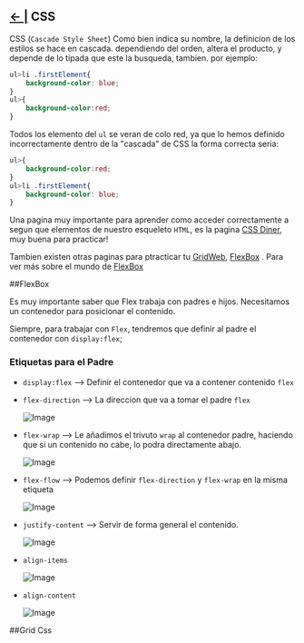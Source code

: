 ## [← |](https://github.com/VGamezz19/skylab-curso/blob/dev/course/semana02/)   CSS

CSS (`Cascade Style Sheet`) Como bien indica su nombre, la definicion de los estilos se hace en cascada. dependiendo del orden, altera el producto, y depende de lo tipada que este la busqueda, tambien. por ejemplo:

```css
ul>li .firstElement{
    background-color: blue;
}
ul>{
    background-color:red;
}
```
Todos los elemento del `ul` se veran de colo red, ya que lo hemos definido incorrectamente dentro de la "cascada" de CSS
la forma correcta seria:
```css
ul>{
    background-color:red;
}
ul>li .firstElement{
    background-color: blue;
}
```

Una pagina muy importante para aprender como acceder correctamente a segun que elementos de nuestro esqueleto `HTML`, es la pagina [CSS Diner](http://flukeout.github.io/), muy buena para practicar!

Tambien existen otras paginas para ptracticar tu [GridWeb](http://cssgridgarden.com/#es), [FlexBox](http://flexboxfroggy.com/#es) . Para ver más sobre el mundo de [FlexBox](https://flexbox.io/)

##FlexBox

Es muy importante saber que Flex trabaja con padres e hijos. Necesitamos un contenedor para posicionar el contenido.

Siempre, para trabajar con `Flex`, tendremos que definir al padre el contenedor con `display:flex`;

### Etiquetas para el Padre

-   `display:flex` --> Definir el contenedor que va a contener contenido `flex`
-   `flex-direction` --> La direccion que va a tomar el padre `flex`

    ![Image](https://github.com/VGamezz19/skylab-curso/blob/dev/course/semana02/public/flex-direction.png)

-   `flex-wrap` --> Le añadimos el trivuto `wrap` al contenedor padre, haciendo que si un contenido no cabe, lo podra directamente abajo.

    ![Image](https://github.com/VGamezz19/skylab-curso/blob/dev/course/semana02/public/flex-wrap.png)

-   `flex-flow` --> Podemos definir `flex-direction` y `flex-wrap` en la misma etiqueta

    ![Image](https://github.com/VGamezz19/skylab-curso/blob/dev/course/semana02/public/flex-flow.png)

-   `justify-content` --> Servir de forma general el contenido.

    ![Image](https://github.com/VGamezz19/skylab-curso/blob/dev/course/semana02/public/justify-content.png)

-   `align-items`

    ![Image](https://github.com/VGamezz19/skylab-curso/blob/dev/course/semana02/public/align-items.png)

-   `align-content`

    ![Image](https://github.com/VGamezz19/skylab-curso/blob/dev/course/semana02/public/align-content.png)

##Grid Css

